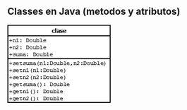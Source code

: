
## Classes en Java (metodos y atributos)

<img src="https://raw.githubusercontent.com/RicardoValladares/Java/main/15_classes/15_classes.png" />
